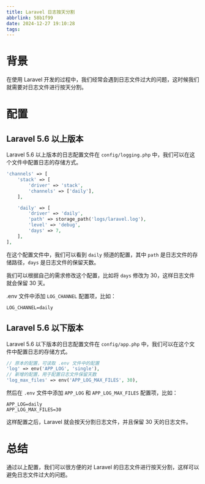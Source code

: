 ```yaml
---
title: Laravel 日志按天分割
abbrlink: 58b1f99
date: 2024-12-27 19:10:28
tags:
---
```


# 背景

在使用 Laravel 开发的过程中，我们经常会遇到日志文件过大的问题，这时候我们就需要对日志文件进行按天分割。

# 配置

## Laravel 5.6 以上版本
Laravel 5.6 以上版本的日志配置文件在 `config/logging.php` 中，我们可以在这个文件中配置日志的存储方式。

```php
'channels' => [
    'stack' => [
        'driver' => 'stack',
        'channels' => ['daily'],
    ],

    'daily' => [
        'driver' => 'daily',
        'path' => storage_path('logs/laravel.log'),
        'level' => 'debug',
        'days' => 7,
    ],
],
```

在这个配置文件中，我们可以看到 `daily` 频道的配置，其中 `path` 是日志文件的存储路径，`days` 是日志文件的保留天数。

我们可以根据自己的需求修改这个配置，比如将 `days` 修改为 30，这样日志文件就会保留 30 天。

.env 文件中添加 `LOG_CHANNEL` 配置项，比如：

```shell
LOG_CHANNEL=daily
```

## Laravel 5.6 以下版本
Laravel 5.6 以下版本的日志配置文件在 `config/app.php` 中，我们可以在这个文件中配置日志的存储方式。


```php
// 原本的配置，可读取 .env 文件中的配置
'log' => env('APP_LOG', 'single'),
// 新增的配置，用于配置日志文件保留天数
'log_max_files' => env('APP_LOG_MAX_FILES', 30),
```

然后在 `.env` 文件中添加 `APP_LOG` 和 `APP_LOG_MAX_FILES` 配置项，比如：

```shell
APP_LOG=daily
APP_LOG_MAX_FILES=30
```

这样配置之后，Laravel 就会按天分割日志文件，并且保留 30 天的日志文件。

# 总结

通过以上配置，我们可以很方便的对 Laravel 的日志文件进行按天分割，这样可以避免日志文件过大的问题。


